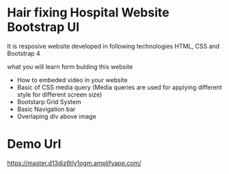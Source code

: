 

# Hair fixing Hospital Website Bootstrap UI

It is resposive website developed in following technologies
HTML, CSS and Bootstrap 4

what you will learn form bulding this website
  * How to embeded video in your website
  * Basic of CSS media query (Media queries are used for applying different style for different screen size)
  * Bootstarp Grid System
  * Basic Navigation bar
  * Overlaping div above image

# Demo Url

https://master.d13djz6tly1ogm.amplifyapp.com/
  

